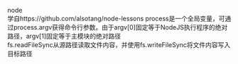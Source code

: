 node  
学自https://github.com/alsotang/node-lessons
process是一个全局变量，可通过process.argv获得命令行参数。由于argv[0]固定等于NodeJS执行程序的绝对路径，argv[1]固定等于主模块的绝对路径  
fs.readFileSync从源路径读取文件内容，并使用fs.writeFileSync将文件内容写入目标路径
